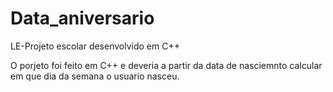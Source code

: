# Data_aniversario
LE-Projeto escolar desenvolvido em C++

O porjeto foi feito em C++ e deveria a partir da data de nasciemnto calcular em que dia da semana o usuario nasceu.
